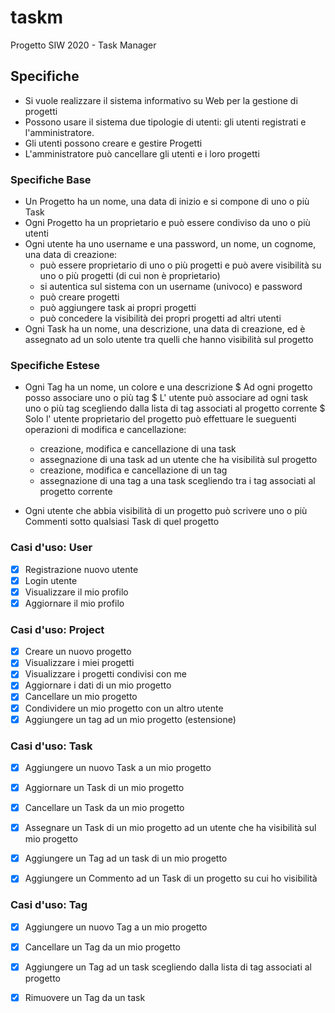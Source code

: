 # taskm
Progetto SIW 2020 - Task Manager

## Specifiche

* Si vuole realizzare il sistema informativo su Web per la gestione di progetti
* Possono usare il sistema due tipologie di utenti: gli utenti registrati e l'amministratore.
* Gli utenti possono creare e gestire Progetti
* L'amministratore può cancellare gli utenti e i loro progetti

### Specifiche Base

* Un Progetto ha un nome, una data di inizio e si compone di uno o più Task 
* Ogni Progetto ha un proprietario e può essere condiviso da uno o più utenti
* Ogni utente ha uno username e una password, un nome, un cognome, una data di creazione:
  + può essere proprietario di uno o più progetti e può avere visibilità su uno o più progetti (di cui non è proprietario)
  + si autentica sul sistema con un username (univoco) e password
  + può creare progetti
  + può aggiungere task ai propri progetti
  + può concedere la visibilità dei propri progetti ad altri utenti
* Ogni Task ha un nome, una descrizione, una data di creazione, ed è assegnato ad un solo utente tra quelli che hanno visibilità sul progetto

### Specifiche Estese

* Ogni Tag ha un nome, un colore e una descrizione
$ Ad ogni progetto posso associare uno o più tag
$ L' utente può associare ad ogni task uno o più tag scegliendo dalla lista di tag associati al progetto corrente
$ Solo l' utente proprietario del progetto può effettuare le sueguenti operazioni di modifica e cancellazione:
  + creazione, modifica e cancellazione di una task
  + assegnazione di una task ad un utente che ha visibilità  sul progetto
  + creazione, modifica e cancellazione di un tag
  + assegnazione di una tag a una task scegliendo tra i tag associati al progetto corrente
  
* Ogni utente che abbia visibilità di un progetto può scrivere uno o più Commenti sotto qualsiasi Task di quel progetto



### Casi d'uso: User

- [x] Registrazione nuovo utente
- [x] Login utente
- [x] Visualizzare il mio profilo 
- [x] Aggiornare il mio profilo

### Casi d'uso: Project

- [x] Creare un nuovo progetto
- [x] Visualizzare i miei progetti
- [x] Visualizzare i progetti condivisi con me
- [x] Aggiornare i dati di un mio progetto
- [x] Cancellare un mio progetto
- [x] Condividere un mio progetto con un altro utente
- [x] Aggiungere un tag ad un mio progetto (estensione)

### Casi d'uso: Task

- [x] Aggiungere un nuovo Task a un mio progetto
- [x] Aggiornare un Task di un mio progetto
- [x] Cancellare un Task da un mio progetto
- [x] Assegnare un Task di un mio progetto ad un utente che ha visibilità sul mio progetto
- [x] Aggiungere un Tag ad un task di un mio progetto 
- [x] Aggiungere un Commento ad un Task di un progetto su cui ho visibilità 


### Casi d'uso: Tag

- [x] Aggiungere un nuovo Tag a un mio progetto
- [x] Cancellare un Tag da un mio progetto
- [x] Aggiungere un Tag ad un task scegliendo dalla lista di tag associati al progetto
- [x] Rimuovere un Tag da un task





